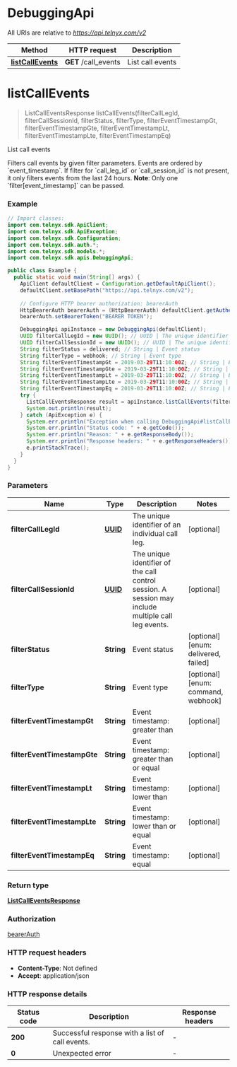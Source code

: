 # DebuggingApi

All URIs are relative to *https://api.telnyx.com/v2*

Method | HTTP request | Description
------------- | ------------- | -------------
[**listCallEvents**](DebuggingApi.md#listCallEvents) | **GET** /call_events | List call events


<a name="listCallEvents"></a>
# **listCallEvents**
> ListCallEventsResponse listCallEvents(filterCallLegId, filterCallSessionId, filterStatus, filterType, filterEventTimestampGt, filterEventTimestampGte, filterEventTimestampLt, filterEventTimestampLte, filterEventTimestampEq)

List call events

Filters call events by given filter parameters. Events are ordered by &#x60;event_timestamp&#x60;. If filter for &#x60;call_leg_id&#x60; or &#x60;call_session_id&#x60; is not present, it only filters events from the last 24 hours.  **Note**: Only one &#x60;filter[event_timestamp]&#x60; can be passed. 

### Example
```java
// Import classes:
import com.telnyx.sdk.ApiClient;
import com.telnyx.sdk.ApiException;
import com.telnyx.sdk.Configuration;
import com.telnyx.sdk.auth.*;
import com.telnyx.sdk.models.*;
import com.telnyx.sdk.apis.DebuggingApi;

public class Example {
  public static void main(String[] args) {
    ApiClient defaultClient = Configuration.getDefaultApiClient();
    defaultClient.setBasePath("https://api.telnyx.com/v2");
    
    // Configure HTTP bearer authorization: bearerAuth
    HttpBearerAuth bearerAuth = (HttpBearerAuth) defaultClient.getAuthentication("bearerAuth");
    bearerAuth.setBearerToken("BEARER TOKEN");

    DebuggingApi apiInstance = new DebuggingApi(defaultClient);
    UUID filterCallLegId = new UUID(); // UUID | The unique identifier of an individual call leg.
    UUID filterCallSessionId = new UUID(); // UUID | The unique identifier of the call control session. A session may include multiple call leg events.
    String filterStatus = delivered; // String | Event status
    String filterType = webhook; // String | Event type
    String filterEventTimestampGt = 2019-03-29T11:10:00Z; // String | Event timestamp: greater than
    String filterEventTimestampGte = 2019-03-29T11:10:00Z; // String | Event timestamp: greater than or equal
    String filterEventTimestampLt = 2019-03-29T11:10:00Z; // String | Event timestamp: lower than
    String filterEventTimestampLte = 2019-03-29T11:10:00Z; // String | Event timestamp: lower than or equal
    String filterEventTimestampEq = 2019-03-29T11:10:00Z; // String | Event timestamp: equal
    try {
      ListCallEventsResponse result = apiInstance.listCallEvents(filterCallLegId, filterCallSessionId, filterStatus, filterType, filterEventTimestampGt, filterEventTimestampGte, filterEventTimestampLt, filterEventTimestampLte, filterEventTimestampEq);
      System.out.println(result);
    } catch (ApiException e) {
      System.err.println("Exception when calling DebuggingApi#listCallEvents");
      System.err.println("Status code: " + e.getCode());
      System.err.println("Reason: " + e.getResponseBody());
      System.err.println("Response headers: " + e.getResponseHeaders());
      e.printStackTrace();
    }
  }
}
```

### Parameters

Name | Type | Description  | Notes
------------- | ------------- | ------------- | -------------
 **filterCallLegId** | [**UUID**](.md)| The unique identifier of an individual call leg. | [optional]
 **filterCallSessionId** | [**UUID**](.md)| The unique identifier of the call control session. A session may include multiple call leg events. | [optional]
 **filterStatus** | **String**| Event status | [optional] [enum: delivered, failed]
 **filterType** | **String**| Event type | [optional] [enum: command, webhook]
 **filterEventTimestampGt** | **String**| Event timestamp: greater than | [optional]
 **filterEventTimestampGte** | **String**| Event timestamp: greater than or equal | [optional]
 **filterEventTimestampLt** | **String**| Event timestamp: lower than | [optional]
 **filterEventTimestampLte** | **String**| Event timestamp: lower than or equal | [optional]
 **filterEventTimestampEq** | **String**| Event timestamp: equal | [optional]

### Return type

[**ListCallEventsResponse**](ListCallEventsResponse.md)

### Authorization

[bearerAuth](../README.md#bearerAuth)

### HTTP request headers

 - **Content-Type**: Not defined
 - **Accept**: application/json

### HTTP response details
| Status code | Description | Response headers |
|-------------|-------------|------------------|
**200** | Successful response with a list of call events. |  -  |
**0** | Unexpected error |  -  |


